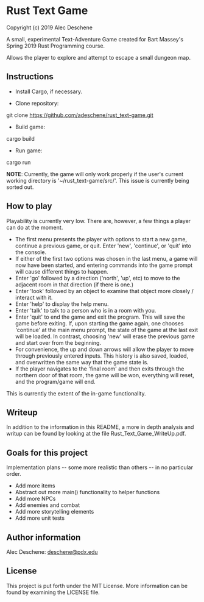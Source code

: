 
# Rust Text Game

Copyright (c) 2019 Alec Deschene

A small, experimental Text-Adventure Game created for Bart Massey's Spring 2019 Rust Programming course. 

Allows the player to explore and attempt to escape a small dungeon map.

## Instructions

- Install Cargo, if necessary.

- Clone repository:

git clone https://github.com/adeschene/rust_text-game.git

- Build game:

cargo build

- Run game:

cargo run

**NOTE**: Currently, the game will only work properly if the user's current working directory is '~/rust_text-game/src/'. This issue is currently being sorted out.

## How to play

Playability is currently very low. There are, however, a few things a player can do at the moment.

- The first menu presents the player with options to start a new game, continue a previous game, or quit. Enter 'new', 'continue', or 'quit' into the console.
- If either of the first two options was chosen in the last menu, a game will now have been started, and entering commands into the game prompt will cause different things to happen.
- Enter 'go' followed by a direction ('north', 'up', etc) to move to the adjacent room in that direction (if there is one.)
- Enter 'look' followed by an object to examine that object more closely / interact with it.
- Enter 'help' to display the help menu.
- Enter 'talk' to talk to a person who is in a room with you.
- Enter 'quit' to end the game and exit the program. This will save the game before exiting. If, upon starting the game again, one chooses 'continue' at the main menu prompt, the state of the game at the last exit will be loaded. In contrast, choosing 'new' will erase the previous game and start over from the beginning.
- For convenience, the up and down arrows will allow the player to move through previously entered inputs. This history is also saved, loaded, and overwritten the same way that the game state is.
- If the player navigates to the 'final room' and then exits through the northern door of that room, the game will be won, everything will reset, and the program/game will end.

This is currently the extent of the in-game functionality.

## Writeup

In addition to the information in this README, a more in depth analysis and writup can be found by looking at the file Rust_Text_Game_WriteUp.pdf.

## Goals for this project
Implementation plans -- some more realistic than others -- in no particular order.
- Add more items
- Abstract out more main() functionality to helper functions
- Add more NPCs
- Add enemies and combat
- Add more storytelling elements
- Add more unit tests

## Author information
Alec Deschene: deschene@pdx.edu

## License
This project is put forth under the MIT License. More information can be found by examining the LICENSE file.
